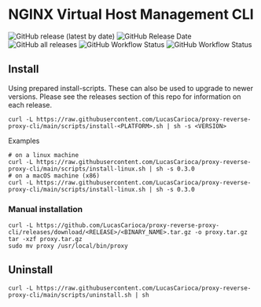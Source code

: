 # NGINX Virtual Host Management CLI
![GitHub release (latest by date)](https://img.shields.io/github/v/release/LucasCarioca/nginx-virtual-host-cli)
![GitHub Release Date](https://img.shields.io/github/release-date/LucasCarioca/nginx-virtual-host-cli)
![GitHub all releases](https://img.shields.io/github/downloads/LucasCarioca/nginx-virtual-host-cli/total)
![GitHub Workflow Status](https://img.shields.io/github/workflow/status/LucasCarioca/nginx-virtual-host-cli/Release?label=release)
![GitHub Workflow Status](https://img.shields.io/github/workflow/status/LucasCarioca/nginx-virtual-host-cli/CI?label=CI)
## Install
Using prepared install-scripts. These can also be used to upgrade to newer versions. Please see the releases section of this repo for information on each release.
```shell
curl -L https://raw.githubusercontent.com/LucasCarioca/proxy-reverse-proxy-cli/main/scripts/install-<PLATFORM>.sh | sh -s <VERSION>
```
Examples 
```shell
# on a linux machine
curl -L https://raw.githubusercontent.com/LucasCarioca/proxy-reverse-proxy-cli/main/scripts/install-linux.sh | sh -s 0.3.0
# on a macOS machine (x86)
curl -L https://raw.githubusercontent.com/LucasCarioca/proxy-reverse-proxy-cli/main/scripts/install-linux.sh | sh -s 0.3.0
```

### Manual installation
```shell
curl -L https://github.com/LucasCarioca/proxy-reverse-proxy-cli/releases/download/<RELEASE>/<BINARY_NAME>.tar.gz -o proxy.tar.gz
tar -xzf proxy.tar.gz
sudo mv proxy /usr/local/bin/proxy
```

## Uninstall 
```shell
curl -L https://raw.githubusercontent.com/LucasCarioca/proxy-reverse-proxy-cli/main/scripts/uninstall.sh | sh
```




